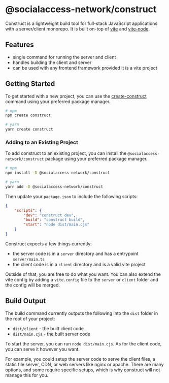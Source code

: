 # @socialaccess-network/construct

Construct is a lightweight build tool for full-stack JavaScript applications with a server/client monorepo. It is built on-top of [vite](https://github.com/vitejs/vite) and [vite-node](https://github.com/vitest-dev/vitest/tree/main/packages/vite-node).

## Features

- single command for running the server and client
- handles building the client and server
- can be used with any frontend framework provided it is a vite project

## Getting Started

To get started with a new project, you can use the [create-construct](https://github.com/socialaccess-network/create-construct) command using your preferred package manager.

```bash
# npm
npm create construct

# yarn
yarn create construct
```

### Adding to an Existing Project

To add construct to an existing project, you can install the `@socialaccess-network/construct` package using your preferred package manager.

```bash
# npm
npm install -D @socialaccess-network/construct

# yarn
yarn add -D @socialaccess-network/construct
```

Then update your `package.json` to include the following scripts:

```json
{
	"scripts": {
		"dev": "construct dev",
		"build": "construct build",
		"start": "node dist/main.cjs"
	}
}
```

Construct expects a few things currently:

- the server code is in a `server` directory and has a entrypoint `server/main.ts`
- the client code is in a `client` directory and is a valid vite project

Outside of that, you are free to do what you want. You can also extend the vite config by adding a `vite.config` file to the `server` or `client` folder and the config will be merged.

## Build Output

The build command currently outputs the following into the `dist` folder in the root of your project:

- `dist/client` - the built client code
- `dist/main.cjs` - the built server code

To start the server, you can run `node dist/main.cjs`. As for the client code, you can serve it however you want.

For example, you could setup the server code to serve the client files, a static file server, CDN, or web servers like nginx or apache. There are many options, and some require specific setups, which is why construct will not manage this for you.
